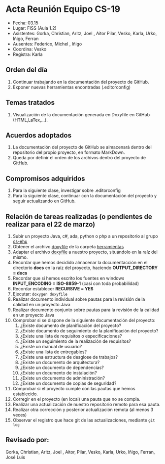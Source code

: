 # Acta Reunión Equipo CS-19

- Fecha: 03.15
- Lugar: FISS (Aula 1.2)
- Asistentes: Gorka, Christian, Aritz, Joel , Aitor
Pilar, Vesko, Karla, Urko, Iñigo, Ferran
- Ausentes: Federico, Michel , Iñigo
- Coordina: Vesko
- Registra: Karla

## Orden del día
1. Continuar trabajando en la documentación del proyecto de GitHub.
1. Exponer nuevas herramientas encontradas (.editorconfig) 

## Temas tratados
1. Visualización de la documentación generada en Doxyfile en GitHub (HTML,LaTex,...).

## Acuerdos adoptados
1. La documentación del proyecto de GitHub se almacenará dentro del repositorio del propio proyecto, en formato MarkDown. 
1. Queda por definir el orden de los archivos dentro del proyecto de GitHub. 
  
## Compromisos adquiridos
1. Para la siguiente clase, investigar sobre .editorconfig
1. Para la siguiente clase, continuar con la documentación del proyecto y seguir actualizando en GitHub. 

## Relación de tareas realizadas (o pendientes de realizar para el 22 de marzo)

1. Subir un proyecto Java, c#, ada, python o php a un repositorio al grupo [cs-ehu]
1. Obtener el archivo [doxyfile] de la carpeta [herramientas]
1. Adaptar el archivo [doxyfile] a nuestro proyecto, situándolo en la raíz del mismo.
1. Recordar que hemos decidido almacenar la documentacción en el directorio **docs** en la raíz del proyecto, haciendo **OUTPUT_DIRECTORY = docs**
1. Recordar que si hemos escrito los fuentes en windows **INPUT_ENCODING = ISO-8859-1** (casi con toda probabilidad)
1. Recordar establecer **RECURSIVE = YES**
1. Ejecutar: `doxygen doxyfile`
1. Realizar documento individual sobre pautas para la revisión de la calidad en un proyecto Java
1. Realizar documento conjunto sobre pautas para la revisión de la calidad en un proyecto Java
1. Comprobar si se dispone de la siguiente documentación del proyecto:
    1. ¿Existe documento de planificación del proyecto?
    1. ¿Existe documento de seguimiento de la planificación del proyecto?
    1. ¿Existe una lista de requisitos o especificaciones?
    1. ¿Existe un seguimiento de la realización de requisitos?
    1. ¿Existe un manual de usuario?
    1. ¿Existe una lista de entregables?
    1. ¿Existe una estructura de desglose de trabajos?
    1. ¿Existe un documento de arquitectura?
    1. ¿Existe un documento de dependencias?
    1. ¿Existe un documento de instalación?
    1. ¿Existe un documento de administración?
    1. ¿Existe un documento de copias de seguridad?
1. Comprobar si el proyecto cumple con las pautas que hemos establecido.
1. Corregir en el proyecto (en local) una pauta que no se compla.
1. Realizar una actualización de nuestro repositorio remoto para esa pauta.
1. Realizar otra corrección y posterior actualización remota (al menos 3 veces)
1. Observar el registro que hace git de las actualizaciones, mediante `git log`



## Revisado por:
Gorka, Christian, Aritz, Joel , Aitor, Pilar, Vesko, Karla, Urko, Iñigo, Ferran, José Luis


[cs-ehu]:https://github.com/cs-ehu
[doxyfile]:https://github.com/cs-ehu/Ejemplo/blob/master/UNE157801/2%20Memoria/2.05%20Normas%20y%20referencias/2.5.3%20M%C3%A9todos%2C%20herramientas%2C%20modelos%2C%20m%C3%A9tricas%20y%20prototipos/2.5.3.2%20Herramientas/doxyfile
[herramientas]:https://github.com/cs-ehu/Ejemplo/blob/master/UNE157801/2%20Memoria/2.05%20Normas%20y%20referencias/2.5.3%20M%C3%A9todos%2C%20herramientas%2C%20modelos%2C%20m%C3%A9tricas%20y%20prototipos/2.5.3.2%20Herramientas

